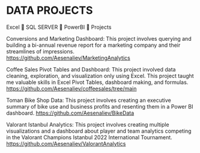 # DATA PROJECTS




Excel :green_heart: SQL SERVER :open_file_folder: PowerBI :memo: Projects

Conversions and Marketing Dashboard: This project involves querying and building a bi-annual revenue report for a marketing company and their streamlines of impressions.
https://github.com/Aesenaliev/MarketingAnalytics

Coffee Sales Pivot Tables and Dashboard: This project involved data cleaning, exploration, and visualization only using Excel. This project taught me valuable skills in Excel Pivot Tables, dashboard making, and formulas. 
https://github.com/Aesenaliev/coffeesales/tree/main

Toman Bike Shop Data: This project involves creating an executive summary of bike use and business profits and resenting them in a Power BI dashboard.
https://github.com/Aesenaliev/BikeData


Valorant Istanbul Analytics: This project involves creating multiple visualizations and a dashboard about player and team analytics competing in the Valorant Champions Istanbul 2022 International Tournament. 
https://github.com/Aesenaliev/ValorantAnalytics
